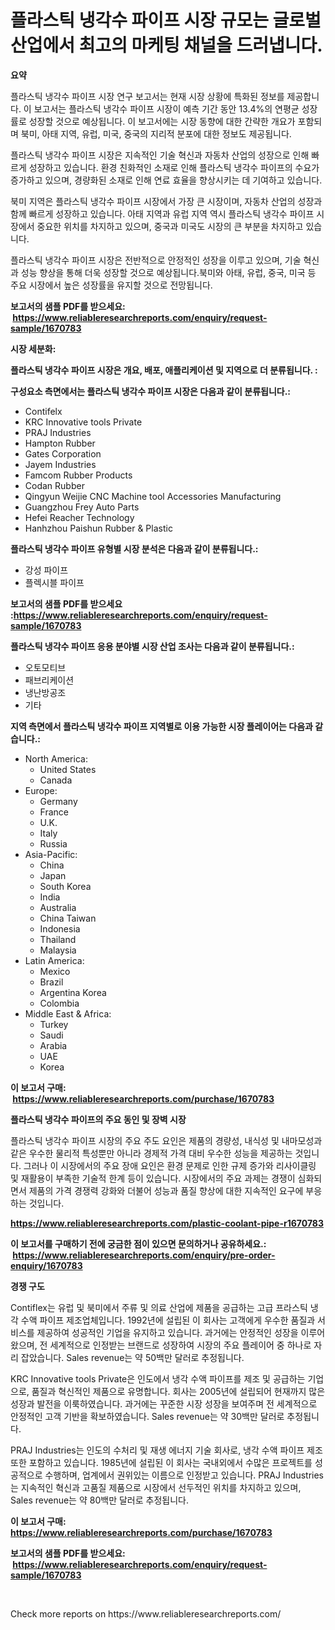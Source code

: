 <p><h1>플라스틱 냉각수 파이프 시장 규모는 글로벌 산업에서 최고의 마케팅 채널을 드러냅니다.</h1></p><p><strong>요약</strong></p>
<p><p>플라스틱 냉각수 파이프 시장 연구 보고서는 현재 시장 상황에 특화된 정보를 제공합니다. 이 보고서는 플라스틱 냉각수 파이프 시장이 예측 기간 동안 13.4%의 연평균 성장률로 성장할 것으로 예상됩니다. 이 보고서에는 시장 동향에 대한 간략한 개요가 포함되며 북미, 아태 지역, 유럽, 미국, 중국의 지리적 분포에 대한 정보도 제공됩니다.</p><p>플라스틱 냉각수 파이프 시장은 지속적인 기술 혁신과 자동차 산업의 성장으로 인해 빠르게 성장하고 있습니다. 환경 친화적인 소재로 인해 플라스틱 냉각수 파이프의 수요가 증가하고 있으며, 경량화된 소재로 인해 연료 효율을 향상시키는 데 기여하고 있습니다.</p><p>북미 지역은 플라스틱 냉각수 파이프 시장에서 가장 큰 시장이며, 자동차 산업의 성장과 함께 빠르게 성장하고 있습니다. 아태 지역과 유럽 지역 역시 플라스틱 냉각수 파이프 시장에서 중요한 위치를 차지하고 있으며, 중국과 미국도 시장의 큰 부분을 차지하고 있습니다.</p><p>플라스틱 냉각수 파이프 시장은 전반적으로 안정적인 성장을 이루고 있으며, 기술 혁신과 성능 향상을 통해 더욱 성장할 것으로 예상됩니다.북미와 아태, 유럽, 중국, 미국 등 주요 시장에서 높은 성장률을 유지할 것으로 전망됩니다.</p></p>
<p><strong>보고서의 샘플 PDF를 받으세요: &nbsp;<a href="https://www.reliableresearchreports.com/enquiry/request-sample/1670783">https://www.reliableresearchreports.com/enquiry/request-sample/1670783</a></strong></p>
<p><strong>시장 세분화:</strong></p>
<p><strong> 플라스틱 냉각수 파이프 시장은 개요, 배포, 애플리케이션 및 지역으로 더 분류됩니다. :</strong></p>
<p><strong>구성요소 측면에서는 플라스틱 냉각수 파이프 시장은 다음과 같이 분류됩니다.:</strong></p>
<p><ul><li>Contifelx</li><li>KRC Innovative tools Private</li><li>PRAJ Industries</li><li>Hampton Rubber</li><li>Gates Corporation</li><li>Jayem Industries</li><li>Famcom Rubber Products</li><li>Codan Rubber</li><li>Qingyun Weijie CNC Machine tool Accessories Manufacturing</li><li>Guangzhou Frey Auto Parts</li><li>Hefei Reacher Technology</li><li>Hanhzhou Paishun Rubber & Plastic</li></ul></p>
<p><strong> 플라스틱 냉각수 파이프 유형별 시장 분석은 다음과 같이 분류됩니다.:</strong></p>
<p><ul><li>강성 파이프</li><li>플렉시블 파이프</li></ul></p>
<p><strong>보고서의 샘플 PDF를 받으세요 :<a href="https://www.reliableresearchreports.com/enquiry/request-sample/1670783">https://www.reliableresearchreports.com/enquiry/request-sample/1670783</a></strong></p>
<p><strong> 플라스틱 냉각수 파이프 응용 분야별 시장 산업 조사는 다음과 같이 분류됩니다.:</strong></p>
<p><ul><li>오토모티브</li><li>패브리케이션</li><li>냉난방공조</li><li>기타</li></ul></p>
<p><strong>지역 측면에서 플라스틱 냉각수 파이프 지역별로 이용 가능한 시장 플레이어는 다음과 같습니다.:</strong></p>
<p><ul>
    <li>
        North America:
        <ul>
            <li>United States</li>
            <li>Canada</li>
        </ul>
    </li>
    <li>
        Europe:
        <ul>
            <li>Germany</li>
            <li>France</li>
            <li>U.K.</li>
            <li>Italy</li>
            <li>Russia</li>
        </ul>
    </li>
    <li>
        Asia-Pacific:
        <ul>
            <li>China</li>
            <li>Japan</li>
            <li>South Korea</li>
            <li>India</li>
            <li>Australia</li>
            <li>China Taiwan</li>
            <li>Indonesia</li>
            <li>Thailand</li>
            <li>Malaysia</li>
        </ul>
    </li>
    <li>
        Latin America:
        <ul>
            <li>Mexico</li>
            <li>Brazil</li>
            <li>Argentina Korea</li>
            <li>Colombia</li>
        </ul>
    </li>
    <li>
        Middle East & Africa:
        <ul>
            <li>Turkey</li>
            <li>Saudi</li>
            <li>Arabia</li>
            <li>UAE</li>
            <li>Korea</li>
        </ul>
    </li>
    </ul></p>
<p><strong>이 보고서 구매: &nbsp;<a href="https://www.reliableresearchreports.com/purchase/1670783">https://www.reliableresearchreports.com/purchase/1670783</a></strong></p>
<p><strong>플라스틱 냉각수 파이프의 주요 동인 및 장벽 시장</strong></p>
<p><p>플라스틱 냉각수 파이프 시장의 주요 주도 요인은 제품의 경량성, 내식성 및 내마모성과 같은 우수한 물리적 특성뿐만 아니라 경제적 가격 대비 우수한 성능을 제공하는 것입니다. 그러나 이 시장에서의 주요 장애 요인은 환경 문제로 인한 규제 증가와 리사이클링 및 재활용이 부족한 기술적 한계 등이 있습니다. 시장에서의 주요 과제는 경쟁이 심화되면서 제품의 가격 경쟁력 강화와 더불어 성능과 품질 향상에 대한 지속적인 요구에 부응하는 것입니다.</p></p>
<p><strong><a href="https://www.reliableresearchreports.com/plastic-coolant-pipe-r1670783">https://www.reliableresearchreports.com/plastic-coolant-pipe-r1670783</a></strong></p>
<p><strong>이 보고서를 구매하기 전에 궁금한 점이 있으면 문의하거나 공유하세요.: &nbsp;<a href="https://www.reliableresearchreports.com/enquiry/pre-order-enquiry/1670783">https://www.reliableresearchreports.com/enquiry/pre-order-enquiry/1670783</a></strong></p>
<p><strong>경쟁 구도</strong></p>
<p><p>Contiflex는 유럽 및 북미에서 주류 및 의료 산업에 제품을 공급하는 고급 프라스틱 냉각 수액 파이프 제조업체입니다. 1992년에 설립된 이 회사는 고객에게 우수한 품질과 서비스를 제공하여 성공적인 기업을 유지하고 있습니다. 과거에는 안정적인 성장을 이루어왔으며, 전 세계적으로 인정받는 브랜드로 성장하여 시장의 주요 플레이어 중 하나로 자리 잡았습니다. Sales revenue는 약 50백만 달러로 추정됩니다.</p><p>KRC Innovative tools Private은 인도에서 냉각 수액 파이프를 제조 및 공급하는 기업으로, 품질과 혁신적인 제품으로 유명합니다. 회사는 2005년에 설립되어 현재까지 많은 성장과 발전을 이룩하였습니다. 과거에는 꾸준한 시장 성장을 보여주며 전 세계적으로 안정적인 고객 기반을 확보하였습니다. Sales revenue는 약 30백만 달러로 추정됩니다.</p><p>PRAJ Industries는 인도의 수처리 및 재생 에너지 기술 회사로, 냉각 수액 파이프 제조 또한 포함하고 있습니다. 1985년에 설립된 이 회사는 국내외에서 수많은 프로젝트를 성공적으로 수행하며, 업계에서 권위있는 이름으로 인정받고 있습니다. PRAJ Industries는 지속적인 혁신과 고품질 제품으로 시장에서 선두적인 위치를 차지하고 있으며, Sales revenue는 약 80백만 달러로 추정됩니다.</p></p>
<p><strong>이 보고서 구매: &nbsp; <a href="https://www.reliableresearchreports.com/purchase/1670783">https://www.reliableresearchreports.com/purchase/1670783</a></strong></p>
<p><strong>보고서의 샘플 PDF를 받으세요: &nbsp;<a href="https://www.reliableresearchreports.com/enquiry/request-sample/1670783">https://www.reliableresearchreports.com/enquiry/request-sample/1670783</a></strong><strong></strong></p>
<p>&nbsp;</p>
<p>Check more reports on https://www.reliableresearchreports.com/</p>